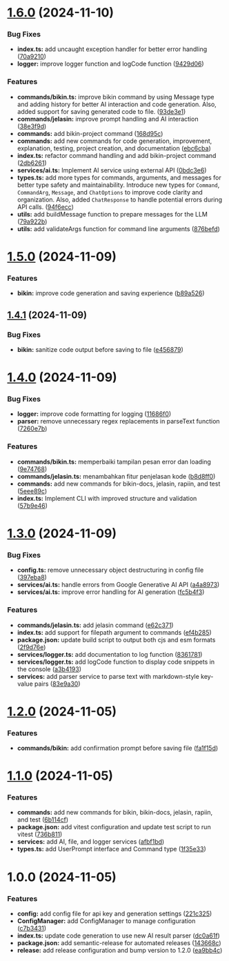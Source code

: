 # [1.6.0](https://github.com/lzif/malas/compare/v1.5.0...v1.6.0) (2024-11-10)


### Bug Fixes

* **index.ts:** add uncaught exception handler for better error handling ([70a9210](https://github.com/lzif/malas/commit/70a9210116459e6539250d9e3e59c5d7dc54531e))
* **logger:** improve logger function and logCode function ([9429d06](https://github.com/lzif/malas/commit/9429d0687bac3243db92e8d730717ba8bf2b9e51))


### Features

* **commands/bikin.ts:** improve bikin command by using Message type and adding history for better AI interaction and code generation.  Also, added support for saving generated code to file. ([93de3e1](https://github.com/lzif/malas/commit/93de3e17e7fe3ea35249eb45a125bc7b62c66056))
* **commands/jelasin:** improve prompt handling and AI interaction ([38e3f9d](https://github.com/lzif/malas/commit/38e3f9dcca0d2c85dafe9a567282263e7b167720))
* **commands:** add bikin-project command ([168d95c](https://github.com/lzif/malas/commit/168d95cd16ef8b07a55bc267d0f49239d1c0181d))
* **commands:** add new commands for code generation, improvement, explanation, testing, project creation, and documentation ([ebc6cba](https://github.com/lzif/malas/commit/ebc6cba81c4d465ab45357ae52846dfbf928a264))
* **index.ts:** refactor command handling and add bikin-project command ([2db6261](https://github.com/lzif/malas/commit/2db62611bd23a18f2650eba540a245c5c7f7080d))
* **services/ai.ts:** Implement AI service using external API ([0bdc3e6](https://github.com/lzif/malas/commit/0bdc3e67e2b38530b82cef5c86e9e1c2558df00c))
* **types.ts:** add more types for commands, arguments, and messages for better type safety and maintainability.  Introduce new types for `Command`, `CommandArg`, `Message`, and `ChatOptions` to improve code clarity and organization.  Also, added `ChatResponse` to handle potential errors during API calls. ([94f6ecc](https://github.com/lzif/malas/commit/94f6ecc5b60e7406061fa9a5c84ad9c0e7589088))
* **utils:** add buildMessage function to prepare messages for the LLM ([79a922b](https://github.com/lzif/malas/commit/79a922b368d35d12a99106f1f63673313634f1d4))
* **utils:** add validateArgs function for command line arguments ([876befd](https://github.com/lzif/malas/commit/876befd59def0baff81745aa2c4b89ce528c0232))

# [1.5.0](https://github.com/lzif/malas/compare/v1.4.1...v1.5.0) (2024-11-09)

### Features

- **bikin:** improve code generation and saving experience ([b89a526](https://github.com/lzif/malas/commit/b89a526d95a1d4fae85f1087ae28bb152b1f7de5))

## [1.4.1](https://github.com/lzif/malas/compare/v1.4.0...v1.4.1) (2024-11-09)

### Bug Fixes

- **bikin:** sanitize code output before saving to file ([e456879](https://github.com/lzif/malas/commit/e456879118991656f928587d8312f4322fee6ecd))

# [1.4.0](https://github.com/lzif/malas/compare/v1.3.0...v1.4.0) (2024-11-09)

### Bug Fixes

- **logger:** improve code formatting for logging ([11686f0](https://github.com/lzif/malas/commit/11686f03095c9c5e431b4d1dc4b8bd6b2c1ad662))
- **parser:** remove unnecessary regex replacements in parseText function ([7260e7b](https://github.com/lzif/malas/commit/7260e7b125626d1563f82a3be80673491fd98e1e))

### Features

- **commands/bikin.ts:** memperbaiki tampilan pesan error dan loading ([9e74768](https://github.com/lzif/malas/commit/9e74768048cfdf41d7be434e61b5b02ca2304c17))
- **commands/jelasin.ts:** menambahkan fitur penjelasan kode ([b8d8ff0](https://github.com/lzif/malas/commit/b8d8ff09d6c3d10503a0a572df94037b4baf3d6a))
- **commands:** add new commands for bikin-docs, jelasin, rapiin, and test ([5eee89c](https://github.com/lzif/malas/commit/5eee89c01ed8aa054fd9a70e4f809a681c8e3417))
- **index.ts:** Implement CLI with improved structure and validation ([57b9e46](https://github.com/lzif/malas/commit/57b9e46a64bae80d0bd093b1e8445cebfd76419a))

# [1.3.0](https://github.com/lzif/malas/compare/v1.2.0...v1.3.0) (2024-11-09)

### Bug Fixes

- **config.ts:** remove unnecessary object destructuring in config file ([397eba8](https://github.com/lzif/malas/commit/397eba876da671cd570854c6520625638e0bb2a3))
- **services/ai.ts:** handle errors from Google Generative AI API ([a4a8973](https://github.com/lzif/malas/commit/a4a89732443192aab5168cc5e0c5f65698950d40))
- **services/ai.ts:** improve error handling for AI generation ([fc5b4f3](https://github.com/lzif/malas/commit/fc5b4f30d1985e9c62f2bc04f3e69dd12af9b649))

### Features

- **commands/jelasin.ts:** add jelasin command ([e62c371](https://github.com/lzif/malas/commit/e62c3714dd024c7af8b8ff20016f1352cec3eada))
- **index.ts:** add support for filepath argument to commands ([ef4b285](https://github.com/lzif/malas/commit/ef4b285e6f6c191c531c5d39fc4ab2af032b266a))
- **package.json:** update build script to output both cjs and esm formats ([2f9d76e](https://github.com/lzif/malas/commit/2f9d76e30825566c762f162d295a6a108ee5dccc))
- **services/logger.ts:** add documentation to log function ([8361781](https://github.com/lzif/malas/commit/836178118b3b3d6c9b25d13e5872919abfcad8ad))
- **services/logger.ts:** add logCode function to display code snippets in the console ([a3b4193](https://github.com/lzif/malas/commit/a3b41935edec833081e91dc4456ad3b29c4df2bd))
- **services:** add parser service to parse text with markdown-style key-value pairs ([83e9a30](https://github.com/lzif/malas/commit/83e9a30255ba8a4399024282b3bf47b54c58746c))

# [1.2.0](https://github.com/lzif/malas/compare/v1.1.0...v1.2.0) (2024-11-05)

### Features

- **commands/bikin:** add confirmation prompt before saving file ([fa1f15d](https://github.com/lzif/malas/commit/fa1f15d826414aaba66f1fe019905650fabb3caf))

# [1.1.0](https://github.com/lzif/malas/compare/v1.0.0...v1.1.0) (2024-11-05)

### Features

- **commands:** add new commands for bikin, bikin-docs, jelasin, rapiin, and test ([6b114cf](https://github.com/lzif/malas/commit/6b114cfcf6afe444f70e9b274d545999d4d0966f))
- **package.json:** add vitest configuration and update test script to run vitest ([736b811](https://github.com/lzif/malas/commit/736b811cc2adea6613fb08ec8de6610c1633094c))
- **services:** add AI, file, and logger services ([afbf1bd](https://github.com/lzif/malas/commit/afbf1bd3937868ea9127caba24fa7b7ea148ea9f))
- **types.ts:** add UserPrompt interface and Command type ([1f35e33](https://github.com/lzif/malas/commit/1f35e334ccef286c8e931e649387c955c6a44bc7))

# 1.0.0 (2024-11-05)

### Features

- **config:** add config file for api key and generation settings ([221c325](https://github.com/lzif/malas/commit/221c325a6a6608c7f4229dea40ab4c5bb14c761b))
- **ConfigManager:** add ConfigManager to manage configuration ([c7b3431](https://github.com/lzif/malas/commit/c7b3431846667b068f37f1110e7c4cfb022a4dfa))
- **index.ts:** update code generation to use new AI result parser ([dc0a61f](https://github.com/lzif/malas/commit/dc0a61f7af2aa4628e9e43c3729b74a79b62cff5))
- **package.json:** add semantic-release for automated releases ([143668c](https://github.com/lzif/malas/commit/143668c79a4e492a93649253b598b4ba613642f2))
- **release:** add release configuration and bump version to 1.2.0 ([ea9bb4c](https://github.com/lzif/malas/commit/ea9bb4c73d4828df50cab10a94efc9ea548398e6))
